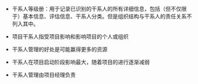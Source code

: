 - 干系人等级册：用于记录已识别的干系人的所有详细信息，包括（但不仅限于）基本信息、评估信息、干系人分类。但是组织结构与干系人的责任关系不列入其中。

- 项目干系人指受项目影响和影响项目的个人或组织
- 干系人管理的好处是可能赢得更多的资源
- 干系人在项目启动阶段影响最大，随着项目的进行逐渐减弱
- 干系人管理由项目经理负责